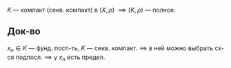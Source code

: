 $K$ — компакт (секв. компакт) в $(X, \rho)$ $\implies (K, \rho)$ — полное.
## Док-во

$x_{n} \in K$ — фунд. посл-ть, $K$ — секв. компакт. $\implies$ в ней можно выбрать сх-ся подпосл. $\implies$ у $x_{n}$ есть предел.